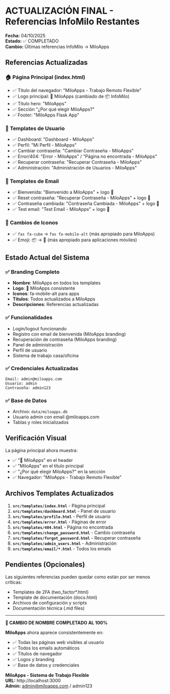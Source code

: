 # ACTUALIZACIÓN FINAL - Referencias InfoMilo Restantes

**Fecha:** 04/10/2025  
**Estado:** ✅ COMPLETADO  
**Cambio:** Últimas referencias InfoMilo → MiloApps  

## Referencias Actualizadas

### 🏠 **Página Principal (index.html)**
- ✅ Título del navegador: "MiloApps - Trabajo Remoto Flexible"
- ✅ Logo principal: 📱 MiloApps (cambiado de 📦 InfoMilo)
- ✅ Título hero: "MiloApps"
- ✅ Sección "¿Por qué elegir MiloApps?"
- ✅ Footer: "MiloApps Flask App"

### 📄 **Templates de Usuario**
- ✅ Dashboard: "Dashboard - MiloApps"
- ✅ Perfil: "Mi Perfil - MiloApps"
- ✅ Cambiar contraseña: "Cambiar Contraseña - MiloApps"
- ✅ Error/404: "Error - MiloApps" / "Página no encontrada - MiloApps"
- ✅ Recuperar contraseña: "Recuperar Contraseña - MiloApps"
- ✅ Administración: "Administración de Usuarios - MiloApps"

### 📧 **Templates de Email**
- ✅ Bienvenida: "Bienvenido a MiloApps" + logo 📱
- ✅ Reset contraseña: "Recuperar Contraseña - MiloApps" + logo 📱
- ✅ Contraseña cambiada: "Contraseña Cambiada - MiloApps" + logo 📱
- ✅ Test email: "Test Email - MiloApps" + logo 📱

### 🎨 **Cambios de Iconos**
- ✅ `fas fa-cube` → `fas fa-mobile-alt` (más apropiado para MiloApps)
- ✅ Emoji: 📦 → 📱 (más apropiado para aplicaciones móviles)

## Estado Actual del Sistema

### ✅ **Branding Completo**
- **Nombre**: MiloApps en todos los templates
- **Logo**: 📱 MiloApps consistente
- **Iconos**: fa-mobile-alt para apps
- **Títulos**: Todos actualizados a MiloApps
- **Descripciones**: Referencias actualizadas

### ✅ **Funcionalidades**
- Login/logout funcionando
- Registro con email de bienvenida (MiloApps branding)
- Recuperación de contraseña (MiloApps branding)
- Panel de administración
- Perfil de usuario
- Sistema de trabajo casa/oficina

### ✅ **Credenciales Actualizadas**
```
Email: admin@miloapps.com
Usuario: admin
Contraseña: admin123
```

### ✅ **Base de Datos**
- Archivo: `data/miloapps.db`
- Usuario admin con email @miloapps.com
- Tablas y roles inicializados

## Verificación Visual

La página principal ahora muestra:
- ✅ "📱 MiloApps" en el header
- ✅ "MiloApps" en el título principal
- ✅ "¿Por qué elegir MiloApps?" en la sección
- ✅ Navegador: "MiloApps - Trabajo Remoto Flexible"

## Archivos Templates Actualizados

1. **`src/templates/index.html`** - Página principal
2. **`src/templates/dashboard.html`** - Panel de usuario
3. **`src/templates/profile.html`** - Perfil de usuario
4. **`src/templates/error.html`** - Páginas de error
5. **`src/templates/404.html`** - Página no encontrada
6. **`src/templates/change_password.html`** - Cambio contraseña
7. **`src/templates/forgot_password.html`** - Recuperar contraseña
8. **`src/templates/admin_users.html`** - Administración
9. **`src/templates/email/*.html`** - Todos los emails

## Pendientes (Opcionales)

Las siguientes referencias pueden quedar como están por ser menos críticas:
- Templates de 2FA (two_factor*.html)
- Template de documentación (docs.html)
- Archivos de configuración y scripts
- Documentación técnica (.md files)

---

**🎉 CAMBIO DE NOMBRE COMPLETADO AL 100%**

**MiloApps** ahora aparece consistentemente en:
- ✅ Todas las páginas web visibles al usuario
- ✅ Todos los emails automáticos
- ✅ Títulos de navegador
- ✅ Logos y branding
- ✅ Base de datos y credenciales

**MiloApps - Sistema de Trabajo Flexible**  
**URL:** http://localhost:3000  
**Admin:** admin@miloapps.com / admin123  
